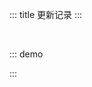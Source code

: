 ::: title 更新记录
:::

<lay-timeline style="padding-left:30px;padding-top:30px;">
  <lay-timeline-item title="修订版本号：日常 bugfix 更新" simple></lay-timeline-item>
  <lay-timeline-item title="次版本号：带有新特性的向下兼容的版本。" simple></lay-timeline-item>
  <lay-timeline-item title="主版本号：含有破坏性更新和新特性，不在发布周期内。" simple></lay-timeline-item>
</lay-timeline>

::: demo
<template>
<lay-timeline>
<lay-timeline-item title="0.2.2">
[新增] useFullScreen 全屏 hooks。<br>
[新增] useMove 拖拽 hooks。<br>
[新增] textarea 文本域 blur foucs 获取焦点 失去焦点 事件。<br>
[新增] layer 弹层。<br>
</lay-timeline-item>
<lay-timeline-item title="0.2.1">
[新增] hooks 文档
[新增] useClickOutside 外部 click 事件 hooks。<br>
[新增] rate 评分 readonly 属性, 支持只读模式。<br>
[新增] rate 评分 theme 属性, 支持自定义主题。<br>
[新增] progress 文档, 区分 theme 与 size 使用案例。<br>
[新增] dropdown 下拉组件 dropdown-item 点击监听, 隐藏 content 内容。<br>
[新增] input 输入框 foucs blur 原生事件绑定。<br>
[修复] rate 评分 modelValue 属性, 支持双向数据绑定。<br>
</lay-timeline-item>
<lay-timeline-item title="0.2.0">
[新增] carousel 轮播 anim 属性, 支持 default updown 不同方向轮播。<br>
[新增] carousel 轮播 arrow 属性, 支持 always hover none 不同状态切换按钮。<br>
[新增] carousel 轮播 indicator 属性, 支持 none inside outside 不同位置轮播控制器。<br>
[新增] carousel 轮播 change 事件, 用于自定义切换回调事件。<br>
[重构] layout 系列组件, 支持 纵向布局, 横向布局, 嵌套布局等。<br>
</lay-timeline-item>
<lay-timeline-item title="0.1.9">
[新增] carousel 轮播组件, 初步完成切换逻辑。<br>
[新增] colorPicker 颜色选择器, 初步完成组件渲染。<br>
[文档] 新增首页模块。<br>
[文档] 拆分菜单为指南与组件模块。<br>
[文档] 新增全局内容检索。<br>
</lay-timeline-item>
<lay-timeline-item title="0.1.8">
[新增] table 表格 size 属性, 提供不同尺寸。<br>
[新增] transfer 穿梭框 item 插槽, 允许自定义列表项。<br>
[新增] select 下拉选择 change 事件, 值变动触发回调。<br>
[新增] select-option 下拉选择项 disabled 属性, 允许可选项禁用。<br>
[修复] transfer 穿梭框 切换 逻辑。<br>
[删除] dropdown 下拉菜单 padding 样式。<br>
</lay-timeline-item>
<lay-timeline-item title="0.1.7">
[新增] page 分页 prev 插槽。<br>
[新增] page 分页 next 插槽。<br>
[新增] button 按钮 naiveType 属性, 原生 type 属性, 支持 button, submit 可选值。<br>
[新增] form 表单 model 属性, 共 submit 等事件作为入参。<br>
[新增] form 表单 submit 事件, 内部 submit 提交回调。<br>
[修复] menu 菜单 selectedKey 选中项 openKeys 打开项 props 双绑。<br>
[修复] tab 选项卡 v-model 激活项 双绑。<br>
[修复] tab 选项卡 tab-item 组件套用 for 循环无法获取 props 属性。<br>
[重构] tree 树内部逻辑, 优化性能。<br>
</lay-timeline-item>
<lay-timeline-item title="0.1.4">
[新增] button 按钮 loading 属性, 提供 加载 状态。<br>
[新增] tab 选项卡 allow-close 属性，支持 关闭。<br>
[新增] tab 选项卡 close change 事件，扩展 tab 动态逻辑。<br>
[新增] ClickOutside 工具。<br>
[新增] menu 菜单 selectedKey, openKeys 属性。<br>
[修复] menu 菜单 layui-this 样式，多 a 标签样式重叠。<br>
</lay-timeline-item>
<lay-timeline-item title="0.1.1">
[新增] menu 菜单 title 插槽，允许自定义菜单项。<br>
[新增] table 表格 toolbar 插槽, 用于自定义工具栏。<br>
[新增] icon 图标 color 属性, 用于自定义颜色。<br>
[新增] icon 图标 size 属性, 用于自定义尺寸。<br>
[新增] breadcrumb-item 面包屑 default 插槽, 用于自定义标题。<br>
[调整] menu 菜单 child-item 行高, 由 40 调整为 46。<br>
[调整] breadcrumb 面包屑样式, 让 Api 更合理。<br>
</lay-timeline-item>
<lay-timeline-item title="0.1.0">
[新增] tree 树，支持 node-click，selectKeys 等<br>
[新增] table 表格，提供 columns datasource page 分页<br>
[新增] transfer 穿梭框，提供 双列表数据切换<br>
[新增] textarea 文本域 input 事件 与 disabled 禁用属性<br>
[新增] button 按钮 disabled 禁用属性<br>
[新增] input 输入框 disabled 禁用属性<br>
[新增] checkbox 复选框 disabled 禁用属性<br>
[新增] icon 图标 prefix 属性，支持自定义 iconfont 引入使用<br>
[修改] card 卡片 slot 判断逻辑，body 不存在时，使用 default slot<br>
[修改] field 字段逻辑，当 slot 为空时，展现为线状，否则为面板<br>
[修复] collapse 手风琴，展开 收起 状态时的不同图标展示<br>
[重构] checkbox 复选框逻辑，让 api 更合理<br>
[依赖] 升级 vue 3.2.20 依赖<br>
</lay-timeline-item>
<lay-timeline-item title="0.0.17">
[新增] table 表格组件<br>
[新增] tab 选项卡组件<br>
[新增] rate 评分组件<br>
[新增] button 组件 border 属性，设置边框颜色<br>
[新增] iconPicker 组件 showSearch 配置, 是否启用搜索<br>
[新增] page 分页组件<br>
[修复] menu 组件，菜单项 与 目录 重复渲染<br>
[支持] 完善 layui-vue-sample 案例<br>
[支持] 文档支持模糊查询, 用于快速检索组件文档<br>
[支持] 文档移动端预览<br>
</lay-timeline-item>
<lay-timeline-item title="0.0.14">
[新增] menu 菜单组件<br>
[新增] iconPicker 图标选择组件<br>
[新增] anim 动画文档<br>
[新增] dropdown 下拉菜单组件<br>
[新增] color 颜色文档<br>
[新增] collapse 手风琴组件<br>
[新增] select 下拉选择组件<br>
[新增] empty 空数据组件<br>
[新增] scroll 滚动容器组件<br>
[新增] avatar 头像组件<br>
</lay-timeline-item>
</lay-timeline>
</template>

<script>
import { ref } from 'vue'

export default {
  setup() {

    return {
    }
  }
}
</script>

:::

